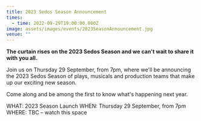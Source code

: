 ```yaml
---
title: 2023 Sedos Season Announcement
times:
  - time: 2022-09-29T19:00:00.000Z
image: assets/images/events/2023SeasonAnnouncement.jpg
venue: ""
---
```

**The curtain rises on the 2023 Sedos Season and we can't wait to share it with you all.**

Join us on Thursday 29 September, from 7pm, where we'll be announcing the 2023 Sedos Season of plays, musicals and production teams that make up our exciting new season.

Come along and be among the first to know what's happening next year.

WHAT: 2023 Season Launch
WHEN: Thursday 29 September, from 7pm
WHERE: TBC – watch this space
